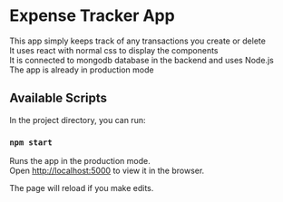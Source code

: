 # Expense Tracker App 

This app simply keeps track of any transactions you create or delete <br>
It uses react with normal css to display the components <br>
It is connected to mongodb database in the backend and uses Node.js <br>
The app is already in production mode 

## Available Scripts

In the project directory, you can run:

### `npm start`

Runs the app in the production mode.<br />
Open [http://localhost:5000](http://localhost:5000) to view it in the browser.

The page will reload if you make edits.<br />
